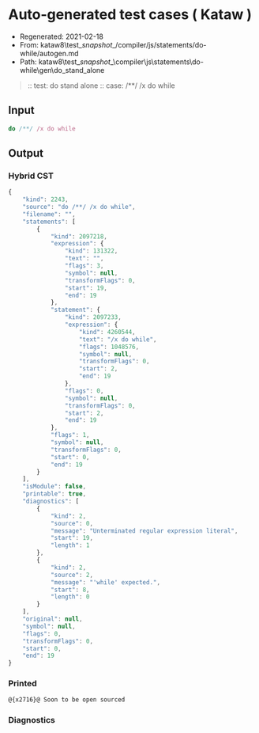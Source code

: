 # Auto-generated test cases ( Kataw )
- Regenerated: 2021-02-18
- From: kataw8\test\__snapshot__/compiler/js/statements/do-while/autogen.md
- Path: kataw8\test\__snapshot__\compiler\js\statements\do-while\gen\do_stand_alone
> :: test: do stand alone
> :: case: /**/ /x do while
## Input

`````js
do /**/ /x do while
`````

## Output

### Hybrid CST

```javascript
{
    "kind": 2243,
    "source": "do /**/ /x do while",
    "filename": "",
    "statements": [
        {
            "kind": 2097218,
            "expression": {
                "kind": 131322,
                "text": "",
                "flags": 3,
                "symbol": null,
                "transformFlags": 0,
                "start": 19,
                "end": 19
            },
            "statement": {
                "kind": 2097233,
                "expression": {
                    "kind": 4260544,
                    "text": "/x do while",
                    "flags": 1048576,
                    "symbol": null,
                    "transformFlags": 0,
                    "start": 2,
                    "end": 19
                },
                "flags": 0,
                "symbol": null,
                "transformFlags": 0,
                "start": 2,
                "end": 19
            },
            "flags": 1,
            "symbol": null,
            "transformFlags": 0,
            "start": 0,
            "end": 19
        }
    ],
    "isModule": false,
    "printable": true,
    "diagnostics": [
        {
            "kind": 2,
            "source": 0,
            "message": "Unterminated regular expression literal",
            "start": 19,
            "length": 1
        },
        {
            "kind": 2,
            "source": 2,
            "message": "'while' expected.",
            "start": 8,
            "length": 0
        }
    ],
    "original": null,
    "symbol": null,
    "flags": 0,
    "transformFlags": 0,
    "start": 0,
    "end": 19
}
```

### Printed

```javascript
@{x2716}@ Soon to be open sourced
```

### Diagnostics

```javascript

```

